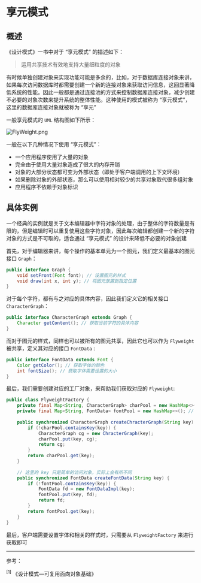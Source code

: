 # 享元模式

## 概述

《设计模式》一书中对于 “享元模式” 的描述如下：

> 运用共享技术有效地支持大量细粒度的对象

有时候单独创建对象来实现功能可能是多余的，比如，对于数据库连接对象来讲，如果每次访问数据库时都需要创建一个新的连接对象来获取访问信息，这回显著降低系统的性能。因此一般都是通过连接池的方式来控制数据库连接对象，减少创建不必要的对象次数来提升系统的整体性能。这种使用的模式被称为 “享元模式”，这里的数据库连接对象就被称为 “享元”

一般享元模式的 `UML` 结构图如下所示：

![FlyWeight.png](https://s2.loli.net/2023/03/09/Q5rGYfCKd7vAtBk.png)

一般在以下几种情况下使用 “享元模式”：

- 一个应用程序使用了大量的对象
- 完全由于使用大量对象造成了很大的内存开销
- 对象的大部分状态都可变为外部状态（即处于客户端调用的上下文环境）
- 如果删除对象的外部状态，那么可以使用相对较少的共享对象取代很多组对象
- 应用程序不依赖于对象标识

## 具体实例

一个经典的实例就是关于文本编辑器中字符对象的处理，由于整体的字符数量是有限的，但是编辑时可以重复使用这些字符对象，因此每次编辑都创建一个新的字符对象的方式是不可取的，适合通过 “享元模式” 的设计来降低不必要的对象创建

首先，对于编辑器来讲，每个操作的基本单元为一个图元，我们定义最基本的图元接口 `Graph`：

``` java
public interface Graph {
    void setFront(Font font); // 设置图元的样式
    void draw(int x, int y); // 将图元放置到指定位置
}
```

对于每个字符，都有与之对应的具体内容，因此我们定义它的相关接口 `CharacterGraph`：

``` java
public interface CharacterGraph extends Graph {
    Character getContent(); // 获取当前字符的具体内容
}
```

而对于图元的样式，同样也可以被所有的图元共享，因此它也可以作为 `Flyweight` 被共享，定义其对应的接口 `FontData` :

``` java
public interface FontData extends Font {
    Color getColor(); // 获取字体的颜色
    int fontSize(); // 获取字体需要设置的大小
}
```

最后，我们需要创建对应的工厂对象，来帮助我们获取对应的 `Flyweight`:

``` java
public class FlyweightFactory {
    private final Map<String, CharacterGraph> charPool = new HashMap<>(); // 字体内容的资源池
    private final Map<String, FontData> fontPool = new HashMap<>(); // 字体样式的资源池
    
    public synchronized CharacterGraph createChracterGraph(String key) {
        if (!charPool.containsKey(key)) {
            CharacterGraph cg = new ChracterGraph(key);
            charPool.put(key, cg);
            return cg;
        }
        return charPool.get(key);
    }
    
    // 这里的 key 只是简单的访问对象，实际上会有所不同
    public synchronized FontData createFontData(String key) {
        if (!fontPool.containsKey(key)) {
            FontData fd = new FontDataImpl(key);
            fontPool.put(key, fd);
            return fd;
        }
        return fontPool.get(key);
    }
}
```

最后，客户端需要设置字体和相关的样式时，只需要从 `FlyweightFactory` 来进行获取即可



<hr />

参考：

<sup>[1]</sup> 《设计模式—可复用面向对象基础》